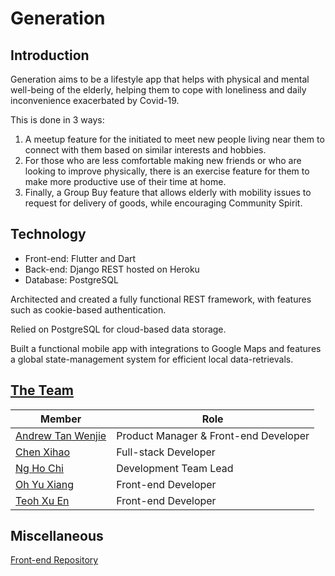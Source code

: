 # Generation

## Introduction

Generation aims to be a lifestyle app that helps with physical and mental well-being of the elderly, helping them to cope with loneliness and daily inconvenience exacerbated by Covid-19.

This is done in 3 ways:

1. A meetup feature for the initiated to meet new people living near them to connect with them based on similar interests and hobbies.
2. For those who are less comfortable making new friends or who are looking to improve physically, there is an exercise feature for them to make more productive use of their time at home.
3. Finally, a Group Buy feature that allows elderly with mobility issues to request for delivery of goods, while encouraging Community Spirit.

## Technology

- Front-end: Flutter and Dart
- Back-end: Django REST hosted on Heroku
- Database: PostgreSQL

Architected and created a fully functional REST framework, with features such as cookie-based authentication.

Relied on PostgreSQL for cloud-based data storage.

Built a functional mobile app with integrations to Google Maps and features a global state-management system for efficient local data-retrievals.

## [The Team](https://github.com/orgs/BrainHack2021-Hackuna-Matata/)

Member | Role
------ | ----
[Andrew Tan Wenjie](https://github.com/Ahndrayo) | Product Manager & Front-end Developer
[Chen Xihao](https://github.com/howtoosee) | Full-stack Developer
[Ng Ho Chi](https://github.com/nghochi123) | Development Team Lead
[Oh Yu Xiang](https://github.com/twoeasy3) | Front-end Developer
[Teoh Xu En](https://github.com/teohxuen) | Front-end Developer

## Miscellaneous

[Front-end Repository](https://github.com/BrainHack2021-Hackuna-Matata/app-mobile)
